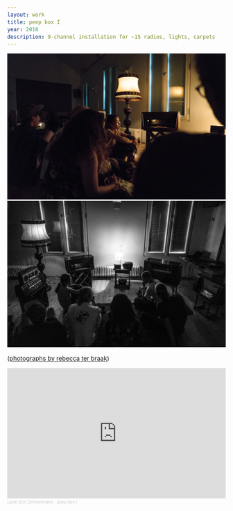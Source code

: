 ```yaml
---
layout: work
title: peep box I
year: 2018
description: 9-channel installation for ~15 radios, lights, carpets
---
```


<img id="standard-75h" src="/assets/peepboxi0.jpg" alt="documentation-image-0"/>

<img id="standard-75h" src="/assets/peepboxi1.jpg" alt="documentation-image-1"/>

([photographs by rebecca ter braak](https://rebeccaterbraak.de/))

<iframe width="100%" height="300" scrolling="no" frameborder="no" allow="autoplay" src="https://w.soundcloud.com/player/?url=https%3A//api.soundcloud.com/playlists/668855967&color=%23ff5500&auto_play=false&hide_related=false&show_comments=true&show_user=true&show_reposts=false&show_teaser=true&visual=true"></iframe><div style="font-size: 10px; color: #cccccc;line-break: anywhere;word-break: normal;overflow: hidden;white-space: nowrap;text-overflow: ellipsis; font-family: Interstate,Lucida Grande,Lucida Sans Unicode,Lucida Sans,Garuda,Verdana,Tahoma,sans-serif;font-weight: 100;"><a href="https://soundcloud.com/levinericzimmermann" title="Levin Eric Zimmermann" target="_blank" style="color: #cccccc; text-decoration: none;">Levin Eric Zimmermann</a> · <a href="https://soundcloud.com/levinericzimmermann/sets/peep-box-i" title="peep box I" target="_blank" style="color: #cccccc; text-decoration: none;">peep box I</a></div>


